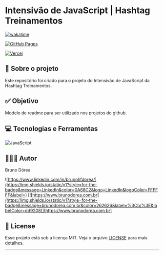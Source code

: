 # Intensivão de JavaScript | Hashtag Treinamentos

[![wakatime](https://wakatime.com/badge/user/68660678-6b86-4b78-98df-f5f41a37e1bc/project/b064695d-fa00-40ec-a1f8-ae0dbf72efdb.svg)](https://wakatime.com/badge/user/68660678-6b86-4b78-98df-f5f41a37e1bc/project/b064695d-fa00-40ec-a1f8-ae0dbf72efdb)

[![GitHub Pages](https://img.shields.io/static/v1?style=for-the-badge&message=GitHub+Pages&color=222222&logo=GitHub+Pages&logoColor=FFFFFF&label=)](https://brunodorea.github.io/intensivao_js-hashtag/)

[![Vercel](https://img.shields.io/static/v1?style=for-the-badge&message=Vercel&color=000000&logo=Vercel&logoColor=FFFFFF&label=)](https://intensivao-js-hashtag.vercel.app/)

## 💼 Sobre o projeto

Este repositório foi criado para o projeto do Intensivão de JavaScript da Hashtag Treinamentos.

## ✅ Objetivo

Modelo de readme para ser utilizado nos projetos do github.

## 💻 Tecnologias e Ferramentas

![JavaScript](https://img.shields.io/static/v1?style=for-the-badge&message=JavaScript&color=222222&logo=JavaScript&logoColor=F7DF1E&label=)

## 👨🏽‍💻 Autor

Bruno Dórea

![https://www.linkedin.com/in/brunohfdorea/](https://img.shields.io/static/v1?style=for-the-badge&message=LinkedIn&color=0A66C2&logo=LinkedIn&logoColor=FFFFFF&label=)
[![https://www.brunodorea.com.br](https://img.shields.io/static/v1?style=for-the-badge&message=brunodorea.com.br&color=262626&label=%3Cb/%3E&labelColor=dd9208)](https://www.brunodorea.com.br)

## 📝 License

Esse projeto está sob a licença MIT. Veja o arquivo [LICENSE](LICENSE) para mais detalhes.

---
